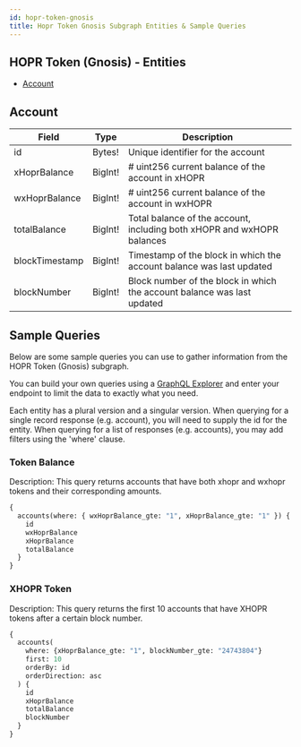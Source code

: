 ```yaml
---
id: hopr-token-gnosis
title: Hopr Token Gnosis Subgraph Entities & Sample Queries
---
```


## HOPR Token (Gnosis) - Entities

- [Account](#account)

## Account

| Field          | Type    | Description                                                             |
| -------------- | ------- | ----------------------------------------------------------------------- |
| id             | Bytes!  | Unique identifier for the account                                       |
| xHoprBalance   | BigInt! | # uint256 current balance of the account in xHOPR                       |
| wxHoprBalance  | BigInt! | # uint256 current balance of the account in wxHOPR                      |
| totalBalance   | BigInt! | Total balance of the account, including both xHOPR and wxHOPR balances  |
| blockTimestamp | BigInt! | Timestamp of the block in which the account balance was last updated    |
| blockNumber    | BigInt! | Block number of the block in which the account balance was last updated |

## Sample Queries

Below are some sample queries you can use to gather information from the HOPR Token (Gnosis) subgraph.

You can build your own queries using a [GraphQL Explorer](https://graphiql-online.com/graphiql) and enter your endpoint to limit the data to exactly what you need.

Each entity has a plural version and a singular version. When querying for a single record response (e.g. account), you will need to supply the id for the entity. When querying for a list of responses (e.g. accounts), you may add filters using the 'where' clause.

### Token Balance

Description: This query returns accounts that have both xhopr and wxhopr tokens and their corresponding amounts.

```graphql
{
  accounts(where: { wxHoprBalance_gte: "1", xHoprBalance_gte: "1" }) {
    id
    wxHoprBalance
    xHoprBalance
    totalBalance
  }
}
```

### XHOPR Token

Description: This query returns the first 10 accounts that have XHOPR tokens after a certain block number.

```graphql
{
  accounts(
    where: {xHoprBalance_gte: "1", blockNumber_gte: "24743804"}
    first: 10
    orderBy: id
    orderDirection: asc
  ) {
    id
    xHoprBalance
    totalBalance
    blockNumber
  }
}
```
